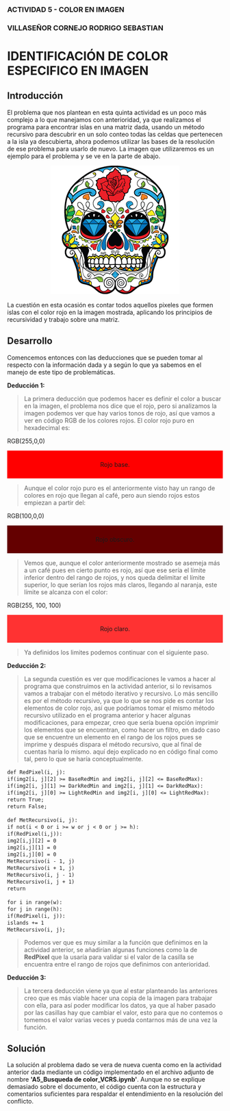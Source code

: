 ### ACTIVIDAD 5 - COLOR EN IMAGEN
### VILLASEÑOR CORNEJO RODRIGO SEBASTIAN

# IDENTIFICACIÓN DE COLOR ESPECIFICO EN IMAGEN

## Introducción

El problema que nos plantean en esta quinta actividad es un poco más complejo a lo que manejamos con anterioridad, ya que realizamos el programa para encontrar islas en una matriz dada, usando un método recursivo para descubrir en un solo conteo todas las celdas que pertenecen a la isla ya descubierta, ahora podemos utilizar las bases de la resolución de ese problema para usarlo de nuevo. La imagen que utilizaremos es un ejemplo para el problema y se ve en la parte de abajo.

<div style="text-align:center;">
<img src="image.jpg">
</div>

La cuestión en esta ocasión es contar todos aquellos pixeles que formen islas con el color rojo en la imagen mostrada, aplicando los principios de recursividad y trabajo sobre una matriz.

## Desarrollo

Comencemos entonces con las deducciones que se pueden tomar al respecto con la información dada y a según lo que ya sabemos en el manejo de este tipo de problemáticas.

**Deducción 1:**
> La primera deducción que podemos hacer es definir el color a buscar en la imagen, el problema nos dice que el rojo, pero si analizamos la imagen podemos ver que hay varios tonos de rojo, así que vamos a ver en código RGB de los colores rojos. El color rojo puro en hexadecimal es:

RGB(255,0,0)

<div style="background-color: rgb(255,0,0); padding: 10px; text-align: center;">
<p>Rojo base.</p>
</div>

> Aunque el color rojo puro es el anteriormente visto hay un rango de colores en rojo que llegan al café, pero aun siendo rojos estos empiezan a partir del:

RGB(100,0,0)

<div style="background-color: rgb(100,0,0); padding: 10px; text-align: center;">
<p>Rojo obscuro.</p>
</div>

> Vemos que, aunque el color anteriormente mostrado se asemeja más a un café pues en cierto punto es rojo, así que ese sería el límite inferior dentro del rango de rojos, y nos queda delimitar el límite superior, lo que serían los rojos más claros, llegando al naranja, este límite se alcanza con el color:

RGB(255, 100, 100)

<div style="background-color: rgb(255, 50, 50); padding: 10px; text-align: center;">
<p>Rojo claro.</p>
</div>

>Ya definidos los limites podemos continuar con el siguiente paso.

**Deducción 2:**
> La segunda cuestión es ver que modificaciones le vamos a hacer al programa que construimos en la actividad anterior, si lo revisamos vamos a trabajar con el método iterativo y recursivo. Lo más sencillo es por el método recursivo, ya que lo que se nos pide es contar los elementos de color rojo, así que podríamos tomar el mismo método recursivo utilizado en el programa anterior y hacer algunas modificaciones, para empezar, creo que sería buena opción imprimir los elementos que se encuentran, como hacer un filtro, en dado caso que se encuentre un elemento en el rango de los rojos pues se imprime y después dispara el método recursivo, que al final de cuentas haría lo mismo. aquí dejo explicado no en código final como tal, pero lo que se haría conceptualmente.

~~~
def RedPixel(i, j):
if(img2[i, j][2] >= BaseRedMin and img2[i, j][2] <= BaseRedMax):
if(img2[i, j][1] >= DarkRedMin and img2[i, j][1] <= DarkRedMax):
if(img2[i, j][0] >= LightRedMin and img2[i, j][0] <= LightRedMax):
return True;
return False;

def MetRecursivo(i, j):
if not(i < 0 or i >= w or j < 0 or j >= h):
if(RedPixel(i,j)):
img2[i,j][2] = 0
img2[i,j][1] = 0
img2[i,j][0] = 0
MetRecursivo(i - 1, j)
MetRecursivo(i + 1, j)
MetRecursivo(i, j - 1)
MetRecursivo(i, j + 1)
return

for i in range(w):
for j in range(h):
if(RedPixel(i, j)):
islands += 1
MetRecursivo(i, j);
~~~

>Podemos ver que es muy similar a la función que definimos en la actividad anterior, se añadirían algunas funciones como la de **RedPixel** que la usaría para validar si el valor de la casilla se encuentra entre el rango de rojos que definimos con anterioridad.

**Deducción 3:**
> La tercera deducción viene ya que al estar planteando las anteriores creo que es más viable hacer una copia de la imagen para trabajar con ella, para así poder modificar los datos, ya que al haber pasado por las casillas hay que cambiar el valor, esto para que no contemos o tomemos el valor varias veces y pueda contarnos más de una vez la función.

## Solución

La solución al problema dado se vera de nueva cuenta como en la actividad anterior dada mediante un código implementado en el archivo adjunto de nombre **'A5_Busqueda de color_VCRS.ipynb'**. Aunque no se explique demasiado sobre el documento, el código cuenta con la estructura y comentarios suficientes para respaldar el entendimiento en la resolución del conflicto.